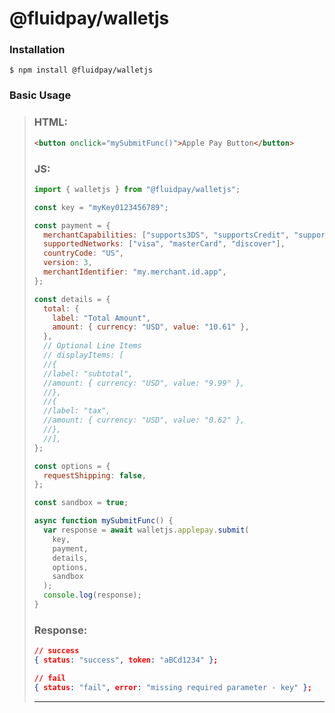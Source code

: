 # @fluidpay/walletjs

### Installation

```console
$ npm install @fluidpay/walletjs
```

### Basic Usage

> ### HTML:
>
> ```html
> <button onclick="mySubmitFunc()">Apple Pay Button</button>
> ```
>
> ### JS:
>
> ```javascript
> import { walletjs } from "@fluidpay/walletjs";
>
> const key = "myKey0123456789";
>
> const payment = {
>   merchantCapabilities: ["supports3DS", "supportsCredit", "supportsDebit"],
>   supportedNetworks: ["visa", "masterCard", "discover"],
>   countryCode: "US",
>   version: 3,
>   merchantIdentifier: "my.merchant.id.app",
> };
>
> const details = {
>   total: {
>     label: "Total Amount",
>     amount: { currency: "USD", value: "10.61" },
>   },
>   // Optional Line Items
>   // displayItems: [
>   //{
>   //label: "subtotal",
>   //amount: { currency: "USD", value: "9.99" },
>   //},
>   //{
>   //label: "tax",
>   //amount: { currency: "USD", value: "0.62" },
>   //},
>   //],
> };
>
> const options = {
>   requestShipping: false,
> };
>
> const sandbox = true;
>
> async function mySubmitFunc() {
>   var response = await walletjs.applepay.submit(
>     key,
>     payment,
>     details,
>     options,
>     sandbox
>   );
>   console.log(response);
> }
> ```
>
> ### Response:
>
> ```json
> // success
> { status: "success", token: "aBCd1234" };
>
> // fail
> { status: "fail", error: "missing required parameter - key" };
> ```
>
> ---

<!-- ### Overview

> ### walletjs
>
> the walletjs object is essentially a wrapper that contains the Apple Pay and Google Pay classes.
>
> | Type   | Parameters              |
> | ------ | ----------------------- |
> | Object | `applepay`, `googlepay` |

---

> ### applepay
>
> the applepay class is used to handle communication to and from Apple Pay servers.
>
> | Type  | Methods    |
> | ----- | ---------- |
> | Class | `submit()` |
>
> > ### submit()
> >
> > the submit method is used for building and submitting an Apple Pay request.
> > |Type|Required Parameters|Optional Parameters |
> > |-|-|-|
> > |Method|`key`, `payment`, `details`, `options`|`sandbox`
> >
> > > ---
> > >
> > > ### key
> > >
> > > | Type   | Details                                  | Enum Values |
> > > | ------ | ---------------------------------------- | ----------- |
> > > | String | the key is your Fluidpay Certificate ID. | _NA_        |
> > >
> > > ```
> > > const key = "myCertificateId0123"
> > > ```
> > >
> > > ---
> >
> > > ---
> > >
> > > ### payment
> > >
> > > | Type   | Details                                          | Enum Values |
> > > | ------ | ------------------------------------------------ | ----------- |
> > > | Object | the payment object describes the type of payment |             |
> > >
> > > ```
> > > const payment = {
> > >   merchantCapabilities: [
> > >     "supports3DS",
> > >     "supportsCredit",
> > >     "supportsDebit",
> > >   ],
> > >   supportedNetworks: ["discover", "masterCard", "visa"],
> > >   countryCode: "US",
> > >   version: 3,
> > >   merchantIdentifier: "merchant.com.fluidpay.app",
> > > }
> > > ```
> > >
> > > --- -->
